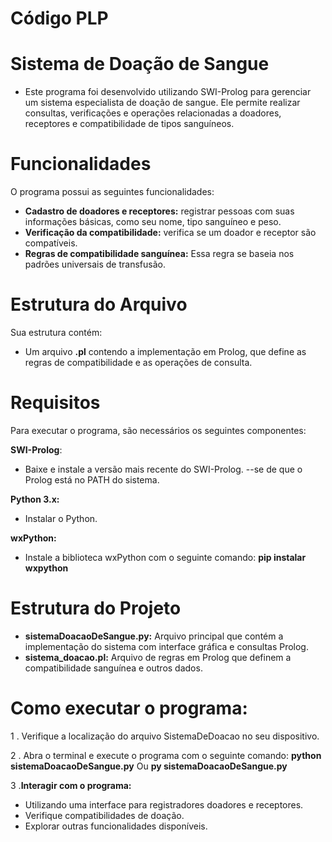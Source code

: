 # Código PLP
# Sistema de Doação de Sangue

- Este programa foi desenvolvido utilizando SWI-Prolog para gerenciar um sistema especialista de doação de sangue. Ele permite realizar consultas, verificações e operações relacionadas a doadores, receptores e compatibilidade de tipos sanguíneos.

# Funcionalidades

O programa possui as seguintes funcionalidades:

-  **Cadastro de doadores e receptores:** registrar pessoas com suas informações básicas, como seu nome, tipo sanguíneo e peso.
-  **Verificação da compatibilidade:** verifica se um doador e receptor são compatíveis.
-  **Regras de compatibilidade sanguínea:** Essa regra se baseia nos padrões universais de transfusão.

# Estrutura do Arquivo

Sua estrutura contém:

- Um arquivo **.pl** contendo a implementação em Prolog, que define as regras de compatibilidade e as operações de consulta.

# Requisitos

Para executar o programa, são necessários os seguintes componentes:

**SWI-Prolog**:
- Baixe e instale a versão mais recente do SWI-Prolog.
--se de que o Prolog está no PATH do sistema.

**Python 3.x:**
- Instalar o Python.

**wxPython:**
- Instale a biblioteca wxPython com o seguinte comando:
**pip instalar wxpython**

# Estrutura do Projeto
-  **sistemaDoacaoDeSangue.py:** Arquivo principal que contém a implementação do sistema com interface gráfica e consultas Prolog.
-  **sistema_doacao.pl:** Arquivo de regras em Prolog que definem a compatibilidade sanguínea e outros dados.

# Como executar o programa:

1 . Verifique a localização do arquivo SistemaDeDoacao no seu dispositivo.

2 . Abra o terminal e execute o programa com o seguinte comando:
**python sistemaDoacaoDeSangue.py**
Ou
**py sistemaDoacaoDeSangue.py**

3 .**Interagir com o programa:**
- Utilizando uma interface para registradores doadores e receptores.
- Verifique compatibilidades de doação.
- Explorar outras funcionalidades disponíveis.
